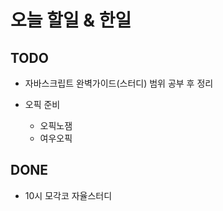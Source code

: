 # 오늘 할일 & 한일

## TODO

- 자바스크립트 완벽가이드(스터디) 범위 공부 후 정리

- 오픽 준비

  - 오픽노잼
  - 여우오픽

## DONE

- 10시 모각코 자율스터디
